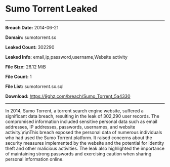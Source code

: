 # Sumo Torrent Leaked

------------
**Breach Date:** 2014-06-21

**Domain:** sumotorrent.sx

**Leaked Count:** 302290

**Leaked Info:** email,ip,password,username,Website activity

**File Size:** 26.12 MiB

**File Count:** 1

**File List:** sumotorrent.sx.sql

**Download:** https://9ghz.com/breach/Sumo_Torrent_5a4330

------------
In 2014, Sumo Torrent, a torrent search engine website, suffered a significant data breach, resulting in the leak of 302,290 user records. The compromised information included sensitive personal data such as email addresses, IP addresses, passwords, usernames, and website activity.\n\nThis breach exposed the personal data of numerous individuals who had used the Sumo Torrent platform. It raised concerns about the security measures implemented by the website and the potential for identity theft and other malicious activities. The leak also highlighted the importance of maintaining strong passwords and exercising caution when sharing personal information online.

